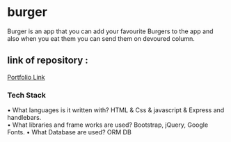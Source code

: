 # burger
Burger is an app that you can add your favourite Burgers to the app and also when you eat them you can send them on devoured column.

## link of repository :
[Portfolio Link](https://enigmatic-gorge-46521.herokuapp.com/)

### Tech Stack  
•	What languages is it written with? HTML & Css & javascript & Express and handlebars.  
•	What libraries and frame works are used? Bootstrap, jQuery, Google Fonts. 
•	What Database are used? ORM DB